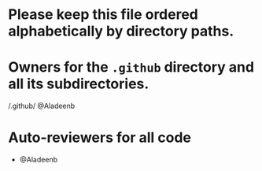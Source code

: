 # **Please** keep this file ordered alphabetically by directory paths.

# Owners for the `.github` directory and all its subdirectories.

/.github/ @Aladeenb

# Auto-reviewers for all code

- @Aladeenb
